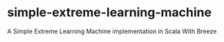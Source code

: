 # simple-extreme-learning-machine
A Simple Extreme Learning Machine implementation in Scala With Breeze
